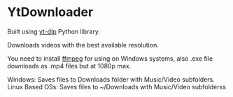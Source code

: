 # YtDownloader

Built using [yt-dlp](https://github.com/yt-dlp/yt-dlp) Python library.

Downloads videos with the best available resolution.

You need to install [ffmpeg](https://phoenixnap.com/kb/ffmpeg-windows) for using on Windows systems, also .exe file downloads as .mp4 files but at 1080p max.

Windows: Saves files to Downloads folder with Music/Video subfolders.
Linux Based OSs: Saves files to ~/Downloads with Music/Video subfolderss